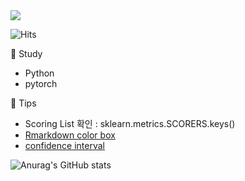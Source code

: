<img src="https://capsule-render.vercel.app/api?type=wave&color=auto&height=200&section=header&text=Hi%20there!&fontSize=90"/>    
   
![Hits](https://hits.seeyoufarm.com/api/count/incr/badge.svg?url=https%3A%2F%2Fgithub.com%2Fpinkocto&count_bg=%23DF00AA&title_bg=%23555555&icon=github.svg&icon_color=%23E7E7E7&title=hits&edge_flat=false)   
           
                                 
🌻 Study <br>                                                  
- Python                     
- pytorch              
         
🔅 Tips <br>       
- Scoring List 확인 : sklearn.metrics.SCORERS.keys()        
- [Rmarkdown color box](https://stackoverflow.com/questions/25654845/how-can-i-create-a-text-box-for-a-note-in-markdown) <br>          
- [confidence interval](https://rfriend.tistory.com/114)      

![Anurag's GitHub stats](https://github-readme-stats.vercel.app/api?username=pinkocto&show_icons=true&theme=radical)             
   
  
 
